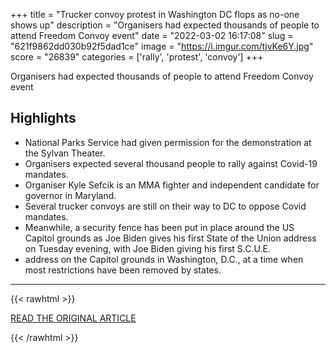 +++
title = "Trucker convoy protest in Washington DC flops as no-one shows up"
description = "Organisers had expected thousands of people to attend Freedom Convoy event"
date = "2022-03-02 16:17:08"
slug = "621f9862dd030b92f5dad1ce"
image = "https://i.imgur.com/tjvKe6Y.jpg"
score = "26839"
categories = ['rally', 'protest', 'convoy']
+++

Organisers had expected thousands of people to attend Freedom Convoy event

## Highlights

- National Parks Service had given permission for the demonstration at the Sylvan Theater.
- Organisers expected several thousand people to rally against Covid-19 mandates.
- Organiser Kyle Sefcik is an MMA fighter and independent candidate for governor in Maryland.
- Several trucker convoys are still on their way to DC to oppose Covid mandates.
- Meanwhile, a security fence has been put in place around the US Capitol grounds as Joe Biden gives his first State of the Union address on Tuesday evening, with Joe Biden giving his first S.C.U.E.
- address on the Capitol grounds in Washington, D.C., at a time when most restrictions have been removed by states.

---

{{< rawhtml >}}
  <p class="article-category">
    <a target="_blank" href="https://www.independent.co.uk/news/world/americas/trucker-convoy-washington-dc-protest-b2026209.html">READ THE ORIGINAL ARTICLE</a>
  </p>
{{< /rawhtml >}}
